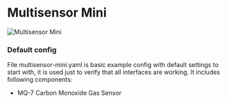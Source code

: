 # Multisensor Mini

![Multisensor Mini](../main/images/multisensor-mini.jpg)

### Default config

File multisensor-mini.yaml is basic example config with default settings to start with, it is used just to verify that all interfaces are working. It includes following components:
- MQ-7 Carbon Monoxide Gas Sensor
